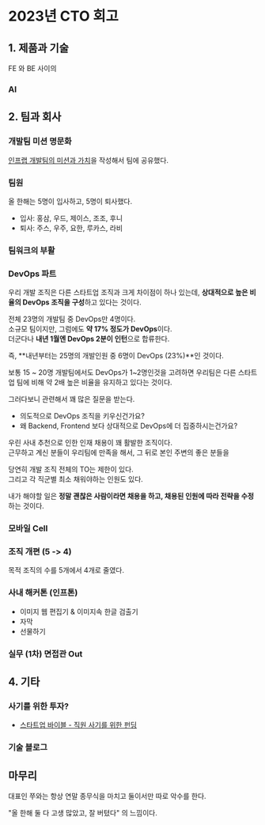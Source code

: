 # 2023년 CTO 회고

## 1. 제품과 기술

FE 와 BE 사이의 

### AI

## 2. 팀과 회사

### 개발팀 미션 명문화

[인프랩 개발팀의 미션과 가치](https://tech.inflab.com/20231117-devteam-value/)을 작성해서 팀에 공유했다.  


### 팀원

올 한해는 5명이 입사하고, 5명이 퇴사했다.

* 입사: 홍삼, 우드, 제이스, 조조, 후니
* 퇴사: 주스, 우주, 요한, 루카스, 라비

### 팀워크의 부활


### DevOps 파트

우리 개발 조직은 다른 스타트업 조직과 크게 차이점이 하나 있는데, **상대적으로 높은 비율의 DevOps 조직을 구성**하고 있다는 것이다.  

전체 23명의 개발팀 중 DevOps만 4명이다.  
소규모 팀이지만, 그럼에도 **약 17% 정도가 DevOps**이다.  
더군다나 **내년 1월엔 DevOps 2분이 인턴**으로 합류한다.  

즉, **내년부터는 25명의 개발인원 중 6명이 DevOps (23%)**인 것이다.  

보통 15 ~ 20명 개발팀에서도 DevOps가 1~2명인것을 고려하면 우리팀은 다른 스타트업 팀에 비해 약 2배 높은 비율을 유지하고 있다는 것이다.  
  
그러다보니 관련해서 꽤 많은 질문을 받는다.  

- 의도적으로 DevOps 조직을 키우신건가요?
- 왜 Backend, Frontend 보다 상대적으로 DevOps에 더 집중하시는건가요?

우린 사내 추천으로 인한 인재 채용이 꽤 활발한 조직이다.  
근무하고 계신 분들이 우리팀에 만족을 해서, 그 뒤로 본인 주변의 좋은 분들을 

당연히 개발 조직 전체의 TO는 제한이 있다.  
그리고 각 직군별 최소 채워야하는 인원도 있다.  

내가 해야할 일은 **정말 괜찮은 사람이라면 채용을 하고, 채용된 인원에 따라 전략을 수정**하는 것이다.  


### 모바일 Cell


### 조직 개편 (5 -> 4)

목적 조직의 수를 5개에서 4개로 줄였다.  

### 사내 해커톤 (인프톤)

- 이미지 웹 편집기 & 이미지속 한글 검출기
- 자막
- 선물하기

### 실무 (1차) 면접관 Out




## 4. 기타

### 사기를 위한 투자?



- [스타트업 바이블 - 직원 사기를 위한 펀딩](https://www.thestartupbible.com/2023/09/fundraising-for-the-morale-of-your-employees.html)



### 기술 블로그

## 마무리

대표인 쭈와는 항상 연말 종무식을 마치고 둘이서만 따로 악수를 한다.  

"올 한해 둘 다 고생 많았고, 잘 버텼다" 의 느낌이다.  

